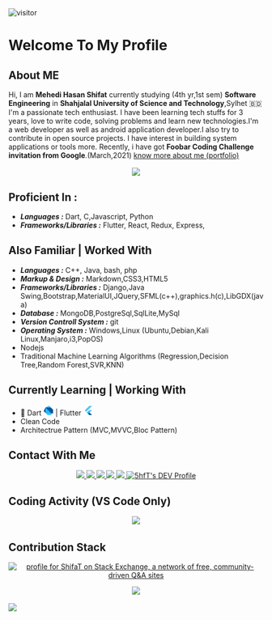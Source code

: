 <img src="https://visitor-badge.glitch.me/badge?page_id=jspw" alt="visitor" >

# Welcome To My Profile 


## About ME

Hi, I am **Mehedi Hasan Shifat** currently studying (4th yr,1st sem) **Software Engineering** in **Shahjalal University of Science and Technology**,Sylhet :bangladesh: I'm a passionate tech enthusiast. I have been learning tech stuffs for 3 years, love to write code, solving problems and learn new technologies.I'm a web developer as well as android application developer.I also try to contribute in open source projects. I have interest in building system applications or tools more. Recently, i have got **Foobar Coding Challenge invitation from Google**.(March,2021) 
<a href = "http://dev-shifat.me/shifat.com" >know more about me (portfolio) </a> 


<p align='center'>
<img align='center' src="https://github-readme-stats.vercel.app/api?username=jspw">
 
<p/>

 ## Proficient In :

- <b><i>Languages :</i></b> Dart, C,Javascript, Python
- <b><i>Frameworks/Libraries :</i></b> Flutter, React, Redux, Express, 
 

## Also Familiar | Worked With 

- <b><i>Languages :</i></b> C++, Java, bash, php
- <b><i>Markup & Design :</i></b> Markdown,CSS3,HTML5
- <b><i>Frameworks/Libraries :</i></b> Django,Java Swing,Bootstrap,MaterialUI,JQuery,SFML(c++),graphics.h(c),LibGDX(java)
- <b><i>Database :</i></b> MongoDB,PostgreSql,SqlLite,MySql
- <b><i>Version Controll System :</i></b> git
- <b><i>Operating System :</i></b> Windows,Linux (Ubuntu,Debian,Kali Linux,Manjaro,i3,PopOS)
- Nodejs
- Traditional Machine Learning Algorithms (Regression,Decision Tree,Random Forest,SVR,KNN)



## Currently Learning | Working With

- 📱 Dart <code><img height="20" src="https://raw.githubusercontent.com/github/explore/80688e429a7d4ef2fca1e82350fe8e3517d3494d/topics/dart/dart.png"></code> | Flutter <code><img height="20" src="https://raw.githubusercontent.com/github/explore/cebd63002168a05a6a642f309227eefeccd92950/topics/flutter/flutter.png"></code> 
- Clean Code
- Architectrue Pattern (MVC,MVVC,Bloc Pattern)
<!-- - 📝 Node(Express) & React <code><img height="20" src="https://raw.githubusercontent.com/github/explore/80688e429a7d4ef2fca1e82350fe8e3517d3494d/topics/javascript/javascript.png"></code>

- 🤖 Traditional Machine Learning Algorithms -->


## Contact With Me

<p align='center'>
 <a href = "mailto:mhshifat757@gmail.com" > <img src="https://img.shields.io/badge/--email?label=E-mail&logo=microsoft-outlook&style=social" > </a> 
 <a href = "https://twitter.com/mhshifat757" > <img src="https://img.shields.io/badge/--twitter?label=Twitter&logo=Twitter&style=social" > </a> 
 <a href = "https://www.linkedin.com/in/mhshifat" > <img src="https://img.shields.io/badge/--linkedin?label=LinkedIn&logo=LinkedIn&style=social" > </a> 
 <a href = "https://www.facebook.com/rio57mh" > <img src="https://img.shields.io/badge/--facebook?label=Facebook&logo=Facebook-outlook&style=social" > </a> 
 <a href = "https://www.quora.com/profile/Mehedi-Hasan-Shifat" > <img src="https://img.shields.io/badge/--quora?label=Quora&logo=quora-outlook&style=social" >  </a> 
<a href="https://dev.to/mhshifat"><img src="https://d2fltix0v2e0sb.cloudfront.net/dev-badge.svg" alt="5hfT's DEV Profile" height="20" width="30"></a>
<p/>

## Coding Activity (VS Code Only)

<p align='center' >
<img src="https://wakatime.com/share/@jspw/0c994ff4-d25e-4d63-9966-8ba96411b8da.png" />
</p>

## Contribution Stack 

<p align='center'>
<a href="https://stackexchange.com/users/13399899"><img src="https://stackexchange.com/users/flair/13399899.png" width="208" height="58" alt="profile for ShifaT on Stack Exchange, a network of free, community-driven Q&amp;A sites" title="profile for ShifaT on Stack Exchange, a network of free, community-driven Q&amp;A sites"></a></p>

<p align='center'>
 <img src="https://github-readme-streak-stats.herokuapp.com/?user=jspw&theme=react&count_private=true" >
<p/>

![](https://activity-graph.herokuapp.com/graph?username=jspw&theme=react-dark)

